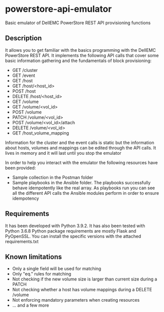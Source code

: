 # powerstore-api-emulator
Basic emulator of DellEMC PowerStore REST API provisioning functions

## Description
It allows you to get familiar with the basics programming with the DellEMC PowerStore REST API. It implements the following API calls that cover some basic information gathering and the fundamentals of block provisioning:

- GET /cluster
- GET /event
- GET /host
- GET /host/<host_id>
- POST /host
- DELETE /host/<host_id>
- GET /volume
- GET /volume/<vol_id>
- POST /volume
- PATCH /volume/<vol_id>
- POST /volume/<vol_id>/attach
- DELETE /volume/<vol_id>
- GET /host_volume_mapping

Information for the cluster and the event calls is static but the information about hosts, volumes and mappings can be edited through the API calls. It lives in memory and it will last until you stop the emulator

In order to help you interact with the emulator the following resources have been provided:
 - Sample collection in the Postman folder
 - Sample playbooks in the Ansible folder. The playbooks successfully behave idempotently like the real array. As playbooks run you can see all the different API calls the Ansible modules perform in order to ensure idempotency

## Requirements
It has been developed with Python 3.9.2. It has also been tested with Python 3.6.8
Python package requirements are mostly Flask and PyOpenSSL. You can install the specific versions with the attached requirements.txt

## Known limitations
- Only a single field will be used for matching
- Only "eq." rules for matching
- Not checking if the new volume size is larger than current size during a PATCH
- Not checking whether a host has volume mappings during a DELETE /volume
- Not enforcing mandatory parameters when creating resources
- ... and a few more


